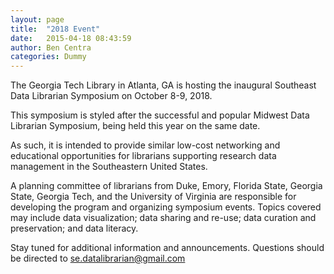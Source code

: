 ```yaml
---
layout: page
title:  "2018 Event"
date:   2015-04-18 08:43:59
author: Ben Centra
categories: Dummy
---
```


The Georgia Tech Library in Atlanta, GA is hosting the inaugural Southeast Data Librarian Symposium on October 8-9, 2018.

This symposium is styled after the successful and popular Midwest Data Librarian Symposium, being held this year on the same date.

As such, it is intended to provide similar low-cost networking and educational opportunities for librarians supporting research data management in the Southeastern United States.

A planning committee of librarians from Duke, Emory, Florida State, Georgia State, Georgia Tech, and the University of Virginia are responsible for developing the program and organizing symposium events. Topics covered may include data visualization; data sharing and re-use; data curation and preservation; and data literacy.

Stay tuned for additional information and announcements. Questions should be directed to se.datalibrarian@gmail.com
